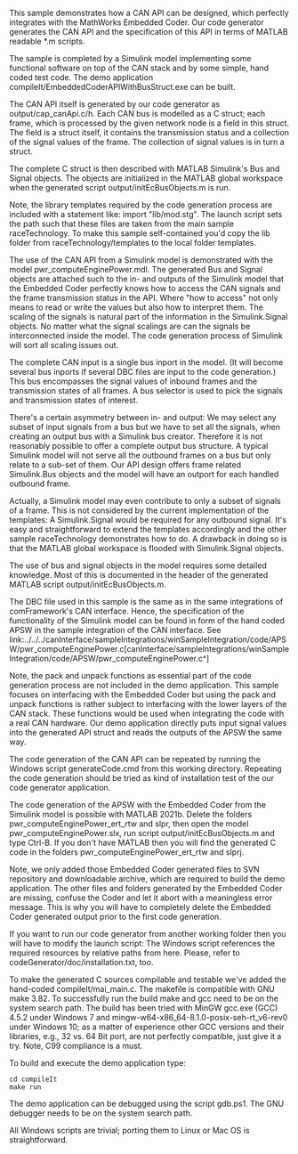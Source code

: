 This sample demonstrates how a CAN API can be designed, which perfectly
integrates with the MathWorks Embedded Coder. Our code generator
generates the CAN API and the specification of this API in terms of MATLAB
readable *.m scripts. 

The sample is completed by a Simulink model implementing some functional
software on top of the CAN stack and by some simple, hand coded test code.
The demo application compileIt/EmbeddedCoderAPIWithBusStruct.exe can be
built.

The CAN API itself is generated by our code generator as
output/cap_canApi.c/h. Each CAN bus is modelled as a C struct; each frame,
which is processed by the given network node is a field in this struct.
The field is a struct itself, it contains the transmission status and a
collection of the signal values of the frame. The collection of signal
values is in turn a struct.

The complete C struct is then described with MATLAB Simulink's Bus and
Signal objects. The objects are initialized in the MATLAB global workspace
when the generated script output/initEcBusObjects.m is run.

Note, the library templates required by the code generation process are
included with a statement like: import "lib/mod.stg". The launch script
sets the path such that these files are taken from the main sample
raceTechnology. To make this sample self-contained you'd copy the lib
folder from raceTechnology/templates to the local folder templates.

The use of the CAN API from a Simulink model is demonstrated with the
model pwr_computeEnginePower.mdl. The generated Bus and Signal objects are
attached such to the in- and outputs of the Simulink model that the
Embedded Coder perfectly knows how to access the CAN signals and the frame
transmission status in the API. Where "how to access" not only means to
read or write the values but also how to interpret them. The scaling of
the signals is natural part of the information in the Simulink.Signal
objects. No matter what the signal scalings are can the signals be
interconnected inside the model. The code generation process of Simulink
will sort all scaling issues out.

The complete CAN input is a single bus inport in the model. (It will
become several bus inports if several DBC files are input to the code
generation.) This bus encompasses the signal values of inbound frames and
the transmission states of all frames. A bus selector is used to pick the
signals and transmission states of interest.

There's a certain asymmetry between in- and output: We may select any
subset of input signals from a bus but we have to set all the signals,
when creating an output bus with a Simulink bus creator. Therefore it is
not reasonably possible to offer a complete output bus structure. A
typical Simulink model will not serve all the outbound frames on a bus
but only relate to a sub-set of them. Our API design offers frame related
Simulink.Bus objects and the model will have an outport for each handled
outbound frame.

Actually, a Simulink model may even contribute to only a subset
of signals of a frame. This is not considered by the current
implementation of the templates: A Simulink.Signal would be required for
any outbound signal. It's easy and straightforward to extend the
templates accordingly and the other sample raceTechnology demonstrates how
to do. A drawback in doing so is that the MATLAB global workspace is
flooded with Simulink.Signal objects.

The use of bus and signal objects in the model requires some detailed
knowledge. Most of this is documented in the header of the generated MATLAB
script output/initEcBusObjects.m.

The DBC file used in this sample is the same as in the same integrations
of comFramework's CAN interface. Hence, the specification of the
functionality of the Simulink model can be found in form of the hand coded
APSW in the sample integration of the CAN interface. See
link:../../../canInterface/sampleIntegrations/winSampleIntegration/code/APSW/pwr_computeEnginePower.c[canInterface/sampleIntegrations/winSampleIntegration/code/APSW/pwr_computeEnginePower.c^]

Note, the pack and unpack functions as essential part of the code generation
process are not included in the demo application. This sample focuses on
interfacing with the Embedded Coder but using the pack and unpack
functions is rather subject to interfacing with the lower layers of the CAN
stack. These functions would be used when integrating the code with a real
CAN hardware. Our demo application directly puts input signal values into
the generated API struct and reads the outputs of the APSW the same way.

The code generation of the CAN API can be repeated by running the Windows
script generateCode.cmd from this working directory. Repeating the code
generation should be tried as kind of installation test of the our code
generator application.

The code generation of the APSW with the Embedded Coder from the Simulink
model is possible with MATLAB 2021b. Delete the folders
pwr_computeEnginePower_ert_rtw and slpr, then open the model
pwr_computeEnginePower.slx, run script output/initEcBusObjects.m and type
Ctrl-B. If you don't have MATLAB then you will find the generated C code
in the folders pwr_computeEnginePower_ert_rtw and slprj.

Note, we only added those Embedded Coder generated files to SVN repository
and downloadable archive, which are required to build the demo
application. The other files and folders generated by the Embedded Coder
are missing, confuse the Coder and let it abort with a meaningless error
message. This is why you will have to completely delete the Embedded Coder
generated output prior to the first code generation.

If you want to run our code generator from another working folder then you
will have to modify the launch script: The Windows script references the
required resources by relative paths from here. Please, refer to
codeGenerator/doc/installation.txt, too.

To make the generated C sources compilable and testable we've added the
hand-coded compileIt/mai_main.c. The makefile is compatible with GNU make
3.82. To successfully run the build make and gcc need to be on the system
search path. The build has been tried with MinGW gcc.exe (GCC) 4.5.2 under
Windows 7 and mingw-w64-x86_64-8.1.0-posix-seh-rt_v6-rev0 under Windows
10; as a matter of experience other GCC versions and their libraries,
e.g., 32 vs. 64 Bit port, are not perfectly compatible, just give it a
try. Note, C99 compliance is a must.

To build and execute the demo application type:

    cd compileIt
    make run

The demo application can be debugged using the script gdb.ps1. The GNU
debugger needs to be on the system search path.

All Windows scripts are trivial; porting them to Linux or Mac OS is
straightforward.
